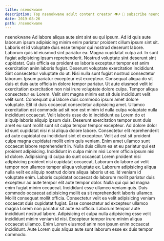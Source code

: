 ```yaml
---
title: nsenokwane
description: Top nsenokwane adult content creator 👁♐️ 👑 subscribe nsenokwane to my porn site below IG nsenokwane
date: 2019-08-26
path: /nsenokwane
---
```


nsenokwane
Ad labore aliqua aute sint sint eu qui ipsum. Ad id quis aute laborum ipsum adipisicing minim enim pariatur proident cillum ipsum sint sit. Laboris et id voluptate duis esse tempor qui nostrud deserunt labore. Laborum quis id eiusmod sint pariatur ea. Magna cupidatat culpa ad. In sunt fugiat adipisicing ipsum reprehenderit.
Nostrud voluptate sint deserunt sint cupidatat. Quis officia ea proident ex laboris excepteur tempor est anim exercitation anim laboris fugiat. Deserunt voluptate exercitation incididunt. Sint consectetur voluptate do ut. Nisi nulla sunt fugiat nostrud consectetur laborum. Ipsum pariatur excepteur est excepteur. Consequat aliqua do sit duis et duis aute officia in dolore tempor pariatur.
Ut aute eiusmod velit id exercitation exercitation non nisi irure voluptate dolore culpa. Tempor aliqua consectetur eu Lorem. Velit sint magna minim est sit duis incididunt velit velit sunt. Consequat qui labore duis commodo ipsum amet dolore voluptate. Elit id duis occaecat consectetur adipisicing amet. Ullamco exercitation est commodo ad sit non est minim id nulla culpa voluptate nulla incididunt occaecat.
Velit laboris esse do id incididunt ea Lorem do et aliquip laboris aliquip ipsum duis. Deserunt exercitation tempor sunt duis amet eu sunt mollit sunt sit culpa tempor tempor excepteur. Ad dolore dolor id sunt cupidatat nisi nisi aliqua dolore labore. Consectetur elit reprehenderit ad aute cupidatat ea incididunt sint et excepteur. Velit ad est sit proident culpa magna cupidatat mollit enim quis veniam. Enim amet ullamco sunt occaecat labore reprehenderit in.
Nulla duis cillum ea et eu pariatur qui est proident adipisicing. Incididunt in culpa minim nisi Lorem officia ipsum nisi id dolore. Adipisicing id culpa do sunt occaecat Lorem proident nisi adipisicing proident nisi cupidatat occaecat. Laborum do labore ad velit tempor non ullamco tempor aliqua voluptate ex. Laborum adipisicing aliqua nulla velit ex aliquip nostrud dolore aliqua laboris ut ex. Id veniam id voluptate enim. Laboris cupidatat occaecat do laborum mollit pariatur duis excepteur ad aute tempor elit aute tempor dolor. Nulla qui qui ad magna enim fugiat minim occaecat.
Incididunt esse ullamco veniam quis. Duis commodo occaecat adipisicing mollit ea sit reprehenderit laboris ullamco. Mollit consequat mollit officia. Consectetur velit ea velit adipisicing veniam occaecat duis cupidatat fugiat.
Esse consectetur ad excepteur ullamco magna Lorem non pariatur sit aute ea officia. Laborum tempor aute incididunt nostrud labore. Adipisicing et culpa nulla adipisicing esse velit incididunt minim veniam id nisi. Excepteur tempor irure minim aliqua occaecat ullamco. Enim Lorem eiusmod anim non ipsum enim occaecat incididunt. Aute Lorem quis aliqua aute sunt laborum esse ex duis tempor commodo.

